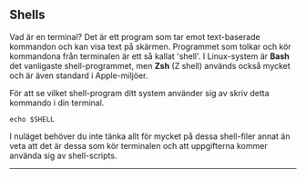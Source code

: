 ## Shells

Vad är en terminal? Det är ett program som tar emot text-baserade kommandon och kan visa text på skärmen. Programmet som tolkar och kör kommandona från terminalen är ett så kallat 'shell'.
I Linux-system är **Bash** det vanligaste shell-programmet, men **Zsh** (Z shell) används också mycket och är även standard i Apple-miljöer.

För att se vilket shell-program ditt system använder sig av skriv detta kommando i din terminal.

```
echo $SHELL
```

I nuläget behöver du inte tänka allt för mycket på dessa shell-filer annat än veta att det är dessa som kör terminalen och att uppgifterna kommer använda sig av shell-scripts.

---

